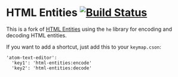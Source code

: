 # HTML Entities [![Build Status](https://travis-ci.org/tomcardoso/atom-html-entitize.svg?branch=master)](https://travis-ci.org/tomcardoso/atom-html-entitize)

This is a fork of [HTML Entities](https://github.com/AbeEstrada/atom-html-entities) using the `he` library for encoding and decoding HTML entities.

If you want to add a shortcut, just add this to your `keymap.cson`:
 
```
'atom-text-editor':
  'key1': 'html-entities:encode'
  'key2': 'html-entities:decode'
```
